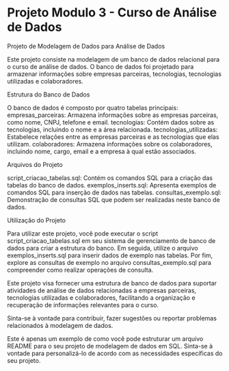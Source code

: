 # Projeto Modulo 3 - Curso de Análise de Dados

Projeto de Modelagem de Dados para Análise de Dados

Este projeto consiste na modelagem de um banco de dados relacional para o curso de análise de dados. O banco de dados foi projetado para armazenar informações sobre empresas parceiras, tecnologias, tecnologias utilizadas e colaboradores.

Estrutura do Banco de Dados

O banco de dados é composto por quatro tabelas principais:
empresas_parceiras: Armazena informações sobre as empresas parceiras, como nome, CNPJ, telefone e email.
tecnologias: Contém dados sobre as tecnologias, incluindo o nome e a área relacionada.
tecnologias_utilizadas: Estabelece relações entre as empresas parceiras e as tecnologias que elas utilizam.
colaboradores: Armazena informações sobre os colaboradores, incluindo nome, cargo, email e a empresa à qual estão associados.

Arquivos do Projeto

script_criacao_tabelas.sql: Contém os comandos SQL para a criação das tabelas do banco de dados.
exemplos_inserts.sql: Apresenta exemplos de comandos SQL para inserção de dados nas tabelas.
consultas_exemplo.sql: Demonstração de consultas SQL que podem ser realizadas neste banco de dados.

Utilização do Projeto

Para utilizar este projeto, você pode executar o script script_criacao_tabelas.sql em seu sistema de gerenciamento de banco de dados para criar a estrutura do banco. Em seguida, utilize o arquivo exemplos_inserts.sql para inserir dados de exemplo nas tabelas. Por fim, explore as consultas de exemplo no arquivo consultas_exemplo.sql para compreender como realizar operações de consulta.

Este projeto visa fornecer uma estrutura de banco de dados para suportar atividades de análise de dados relacionadas a empresas parceiras, tecnologias utilizadas e colaboradores, facilitando a organização e recuperação de informações relevantes para o curso.

Sinta-se à vontade para contribuir, fazer sugestões ou reportar problemas relacionados à modelagem de dados.

Este é apenas um exemplo de como você pode estruturar um arquivo README para o seu projeto de modelagem de dados em SQL. Sinta-se à vontade para personalizá-lo de acordo com as necessidades específicas do seu projeto.
